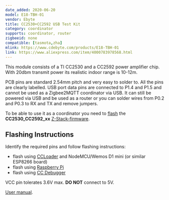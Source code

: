 ```yaml
---
date_added: 2020-06-20
model: E18-TBH-01
vendor: Ebyte
title: CC2530+CC2592 USB Test Kit
category: coordinator
supports: coordinator, router
zigbeeid: none
compatible: [tasmota,zha]
mlink: https://www.cdebyte.com/products/E18-TBH-01
link: https://www.aliexpress.com/item/4000783978568.html
---
```

This module consists of a TI CC2530 and a CC2592 power amplifier chip. With 20dbm transmit power its realistic indoor range is 10-12m.

PCB pins are standard 2.54mm pitch and very easy to solder to. All the pins are clearly labelled. USB port data pins are connected to P1.4 and P1.5 and cannot be used as a Zigbee2MQTT coordinator via USB. It can still be powered via USB and be used as a router or you can solder wires from P0.2 and P0.3 to RX and TX and remove jumpers.

To be able to use it as a coordinator you need to [flash](flashing_ccloader) the **CC2530_CC2592_xx** [Z-Stack-firmware](https://github.com/Koenkk/Z-Stack-firmware/).

## Flashing Instructions
Identify the required pins and follow flashing instructions:
- flash using [CCLoader](/flashing_ccloader.html) and NodeMCU/Wemos D1 mini (or similar ESP8266 board)
- flash using [Raspberry Pi](http://www.marrold.co.uk/2019/12/flashing-cc2530-cc2591-zigbee-module.html)
- flash using [CC Debugger](http://ptvo.info/how-to-select-and-flash-cc2530-144/) 

VCC pin tolerates 3.6V max. **DO NOT** connect to 5V.

[User manual](https://www.cdebyte.com/pdf-down.aspx?id=2042).
